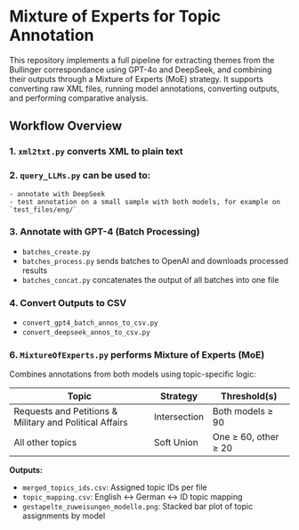 # Mixture of Experts for Topic Annotation

This repository implements a full pipeline for extracting themes from the Bullinger correspondance using GPT-4o and DeepSeek, and combining their outputs through a Mixture of Experts (MoE) strategy. It supports converting raw XML files, running model annotations, converting outputs, and performing comparative analysis.

## Workflow Overview

### 1. `xml2txt.py` converts XML to plain text   

### 2. `query_LLMs.py` can be used to:
    - annotate with DeepSeek
    - test annotation on a small sample with both models, for example on `test_files/eng/`

### 3. Annotate with GPT-4 (Batch Processing)
- `batches_create.py`
- `batches_process.py` sends batches to OpenAI and downloads processed results
- `batches_concat.py` concatenates the output of all batches into one file

### 4. Convert Outputs to CSV

- `convert_gpt4_batch_annos_to_csv.py` 
- `convert_deepseek_annos_to_csv.py`

### 6. `MixtureOfExperts.py` performs Mixture of Experts (MoE)

Combines annotations from both models using topic-specific logic:

| Topic                                  | Strategy       | Threshold(s)         |
|----------------------------------------|----------------|----------------------|
| Requests and Petitions &  Military and Political Affairs              | Intersection   | Both models ≥ 90 |   
| All other topics                       | Soft Union     | One ≥ 60, other ≥ 20  |

**Outputs:**
- `merged_topics_ids.csv`: Assigned topic IDs per file
- `topic_mapping.csv`: English ↔ German ↔ ID topic mapping
- `gestapelte_zuweisungen_modelle.png`: Stacked bar plot of topic assignments by model
